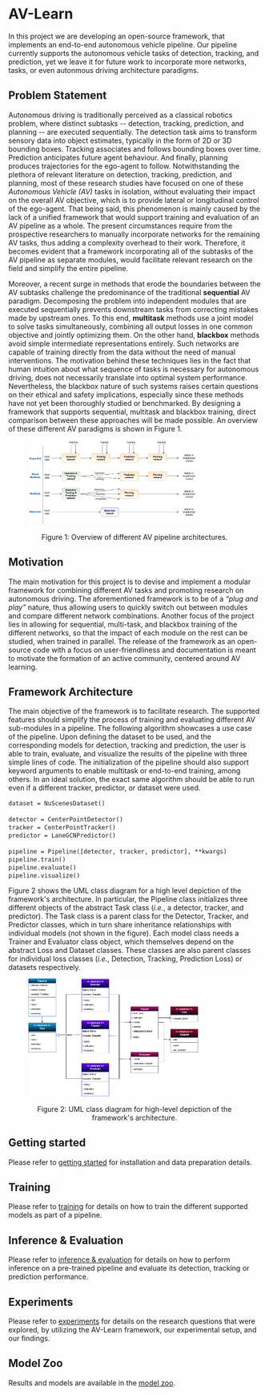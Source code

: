 # AV-Learn
In this project we are developing an open-source framework, that implements an end-to-end autonomous vehicle pipeline. Our pipeline currently supports the autonomous vehicle tasks of detection, tracking, and prediction, yet we leave it for future work to incorporate more networks, tasks, or even autonmous driving architecture paradigms.

## Problem Statement
Autonomous driving is traditionally perceived as a classical robotics problem, where distinct subtasks -- detection, tracking, prediction, and planning -- are executed sequentially. The detection task aims to transform sensory data into object estimates, typically in the form of 2D or 3D bounding boxes. Tracking associates and follows bounding boxes over time. Prediction anticipates future agent behaviour. And finally, planning produces trajectories for the ego-agent to follow. Notwithstanding the plethora of relevant literature on detection, tracking, prediction, and planning, most of these research studies have focused on one of these *Autonomous Vehicle (AV)* tasks in isolation, without evaluating their impact on the overall AV objective, which is to provide lateral or longitudinal control of the ego-agent. That being said, this phenomenon is mainly caused by the lack of a unified framework that would support training and evaluation of an AV pipeline as a whole. The present circumstances require from the prospective researchers to manually incorporate networks for the remaining AV tasks, thus adding a complexity overhead to their work. Therefore, it becomes evident that a framework incorporating all of the subtasks of the AV pipeline as separate modules, would facilitate relevant research on the field and simplify the entire pipeline.

Moreover, a recent surge in methods that erode the boundaries between the AV subtasks challenge the predominance of the traditional **sequential** AV paradigm. Decomposing the problem into independent modules that are executed sequentially prevents downstream tasks from correcting mistakes made by upstream ones. To this end, **multitask** methods use a joint model to solve tasks simultaneously, combining all output losses in one common objective and jointly optimizing them. On the other hand, **blackbox** methods avoid simple intermediate representations entirely. Such networks are capable of training directly from the data without the need of manual interventions. The motivation behind these techniques lies in the fact that human intuition about what sequence of tasks is necessary for autonomous driving, does not necessarily translate into optimal system performance. Nevertheless, the blackbox nature of such systems raises certain questions on their ethical and safety implications, especially since these methods have not yet been thoroughly studied or benchmarked. By designing a framework that supports sequential, multitask and blackbox training, direct comparison between these approaches will be made possible. An overview of these different AV paradigms is shown in Figure 1.


<figure id="fig1">
    <img src="resources\pipeline_architectures.jpg" width="80%" alt="pipeline architectures overview">
    <p align="center">Figure 1: Overview of different AV pipeline architectures.</p>
</figure>

## Motivation
The main motivation for this project is to devise and implement a modular framework for combining different AV tasks and promoting research on autonomous driving. The aforementioned framework is to be of a *“plug and play”* nature, thus allowing users to quickly switch out between modules and compare different network combinations. Another focus of the project lies in allowing for sequential, multi-task, and blackbox training of the different networks, so that the impact of each module on the rest can be studied, when trained in parallel. The release of the framework as an open-source code with a focus on user-friendliness and documentation is meant to motivate the formation of an active community, centered around AV learning.

## Framework Architecture
<Replace with actual code instead of pseudocode>
The main objective of the framework is to facilitate research. The supported features should simplify the process of training and evaluating different AV sub-modules in a pipeline. The following algorithm showcases a use case of the pipeline. Upon defining the dataset to be used, and the corresponding models for detection, tracking and prediction, the user is able to train, evaluate, and visualize the results of the pipeline with three simple lines of code.  The initialization of the pipeline should also support keyword arguments to enable multitask or end-to-end training, among others. In an ideal solution, the exact same algorithm should be able to run even if a different tracker, predictor, or dataset were used. 

```
dataset = NuScenesDataset()

detector = CenterPointDetector()
tracker = CenterPointTracker()
predictor = LaneGCNPredictor()

pipeline = Pipeline([detector, tracker, predictor], **kwargs)
pipeline.train()
pipeline.evaluate()
pipeline.visualize()
```

Figure 2 shows the UML class diagram for a high level depiction of the framework's architecture. In particular, the Pipeline class initializes three different objects of the abstract Task class (*i.e.*, a detector, tracker, and predictor). The Task class is a parent class for the Detector, Tracker, and Predictor classes, which in turn share inheritance relationships with individual models (not shown in the figure). Each model class needs a Trainer and Evaluator class object, which themselves depend on the abstract Loss and Dataset classes. These classes are also parent classes for individual loss classes (*i.e*., Detection, Tracking, Prediction Loss) or datasets respectively.

<figure id="fig2">
    <img src="resources\Class_Diagram.jpg" width="80%" alt="UML class diagram">
    <p align="center">Figure 2: UML class diagram for high-level depiction of the framework's architecture.</p>
</figure>

## Getting started
Please refer to [getting started](docs/getting_started.md) for installation and data preparation details.

## Training
Please refer to [training](docs/training.md) for details on how to train the different supported models as part of a pipeline.

## Inference & Evaluation
Please refer to [inference & evaluation](docs/inference.md) for details on how to perform inference on a pre-trained pipeline and evaluate its detection, tracking or prediction performance.

## Experiments
Please refer to [experiments](docs/experiments.md) for details on the research questions that were explored, by utilizing the AV-Learn framework, our experimental setup, and our findings.

## Model Zoo
Results and models are available in the [model zoo](docs/model_zoo.md).
